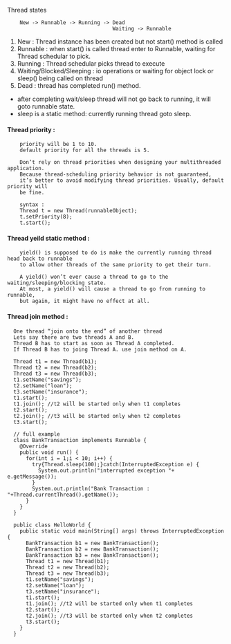 Thread states


        New -> Runnable -> Running -> Dead
                                      Waiting -> Runnable
                                      

1. New : Thread instance has been created but not start() method is called
2. Runnable : when start() is called thread enter to Runnable, waiting for Thread schedular to pick.
3. Running : Thread schedular picks thread to execute
4. Waiting/Blocked/Sleeping : io operations or waiting for object lock or sleep() being called on thread
5. Dead : thread has completed run() method.

* after completing wait/sleep thread will not go back to running, it will goto runnable state.
* sleep is a static method: currently running thread goto sleep.


#### Thread priority :  

        priority will be 1 to 10.
        default priority for all the threads is 5.
        
        Don’t rely on thread priorities when designing your multithreaded application. 
        Because thread-scheduling priority behavior is not guaranteed,
        it’s better to avoid modifying thread priorities. Usually, default priority will
        be fine.

        syntax : 
        Thread t = new Thread(runnableObject);
        t.setPriority(8);
        t.start();
        
#### Thread yeild static method :

        yield() is supposed to do is make the currently running thread head back to runnable 
        to allow other threads of the same priority to get their turn. 
        
        A yield() won’t ever cause a thread to go to the waiting/sleeping/blocking state. 
        At most, a yield() will cause a thread to go from running to runnable, 
        but again, it might have no effect at all.
        
#### Thread join method : 
      
      One thread “join onto the end” of another thread
      Lets say there are two threads A and B.
      Thread B has to start as soon as Thread A completed.
      If Thread B has to joing Thread A. use join method on A.
        
      Thread t1 = new Thread(b1);
      Thread t2 = new Thread(b2);
      Thread t3 = new Thread(b3);
      t1.setName("savings");
      t2.setName("loan");
      t3.setName("insurance");
      t1.start();
      t1.join(); //t2 will be started only when t1 completes
      t2.start();
      t2.join(); //t3 will be started only when t2 completes
      t3.start();
      
      // full example
      class BankTransaction implements Runnable {
        @Override
        public void run() {
          for(int i = 1;i < 10; i++) {
            try{Thread.sleep(100);}catch(InterruptedException e) {
              System.out.println("interrupted exception "+ e.getMessage());
            }
            System.out.println("Bank Transaction : "+Thread.currentThread().getName());
          }
        }
      }

      public class HelloWorld {
        public static void main(String[] args) throws InterruptedException  {
          BankTransaction b1 = new BankTransaction();
          BankTransaction b2 = new BankTransaction();
          BankTransaction b3 = new BankTransaction();
          Thread t1 = new Thread(b1);
          Thread t2 = new Thread(b2);
          Thread t3 = new Thread(b3);
          t1.setName("savings");
          t2.setName("loan");
          t3.setName("insurance");
          t1.start();
          t1.join(); //t2 will be started only when t1 completes
          t2.start();
          t2.join(); //t3 will be started only when t2 completes
          t3.start();
        }
      }
